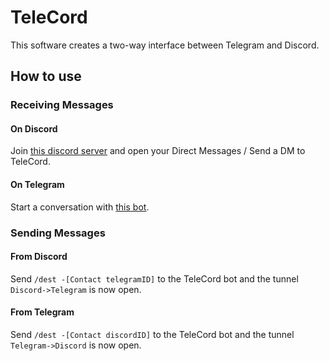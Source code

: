 # TeleCord

This software creates a two-way interface between Telegram and Discord.

## How to use

### Receiving Messages
#### On Discord
Join [this discord server](https://discord.gg/dmMev8d) and open your Direct Messages / Send a DM to TeleCord.
#### On Telegram
Start a conversation with [this bot](https://t.me/millefeuilleTeleCordBot).

### Sending Messages
#### From Discord
Send `/dest -[Contact telegramID]` to the TeleCord bot and the tunnel `Discord->Telegram` is now open.
#### From Telegram
Send `/dest -[Contact discordID]` to the TeleCord bot and the tunnel `Telegram->Discord` is now open.
